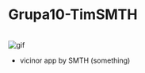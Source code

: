 # Grupa10-TimSMTH

\
![gif](https://media.giphy.com/media/l41YzQX6Zf3YgT4Ri/giphy.gif)

- vicinor app by SMTH (something)
